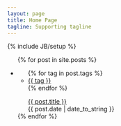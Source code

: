 ```yaml
---
layout: page
title: Home Page
tagline: Supporting tagline
---
```

{% include JB/setup %}
<!--div>
{% assign posts_collate = site.posts %}
{% include JB/posts_collate %}
</div-->
<ul class="posts">
  {% for post in site.posts %}
    <li>
    	<section>
  			<ul class="tags">
  			{% for tag in post.tags %}
  			  <li><a href="/tags#{{ tag }}" class="tag">{{ tag }}</a></li>
  			{% endfor %}
  			</ul>
        <ul class="post-info">
      		<a href="{{ BASE_PATH }}{{ post.url }}">{{ post.title }}</a>
      		<br><span>{{ post.date | date_to_string }}</span>
        </ul>
    	</section>
    </li>
  {% endfor %}
</ul>


